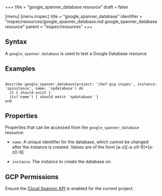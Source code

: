 +++
title = "google_spanner_database resource"
draft = false

[menu]
  [menu.inspec]
    title = "google_spanner_database"
    identifier = "inspec/resources/google_spanner_database.md google_spanner_database resource"
    parent = "inspec/resources"
+++


## Syntax
A `google_spanner_database` is used to test a Google Database resource

## Examples
```

describe google_spanner_database(project: 'chef-gcp-inspec', instance: 'spinstance', name: 'spdatabase') do
  it { should exist }
  its('name') { should match 'spdatabase' }
end
```

## Properties
Properties that can be accessed from the `google_spanner_database` resource:


  * `name`: A unique identifier for the database, which cannot be changed after the instance is created. Values are of the form [a-z][-a-z0-9]*[a-z0-9].

  * `instance`: The instance to create the database on.


## GCP Permissions

Ensure the [Cloud Spanner API](https://console.cloud.google.com/apis/library/spanner.googleapis.com/) is enabled for the current project.
